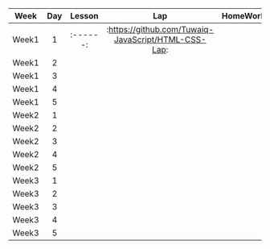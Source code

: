 | Week | Day | Lesson | Lap | HomeWork |
|:----:|:---:|:------:|:---:|:--------:|
| Week1| 1   |:------:|:https://github.com/Tuwaiq-JavaScript/HTML-CSS-Lap:|
| Week1| 2   |
| Week1| 3   |
| Week1| 4   |
| Week1| 5   |
| Week2| 1   |
| Week2| 2   |
| Week2| 3   |
| Week2| 4   |
| Week2| 5   |
| Week3| 1   |
| Week3| 2   |
| Week3| 3   |
| Week3| 4   |
| Week3| 5   |
